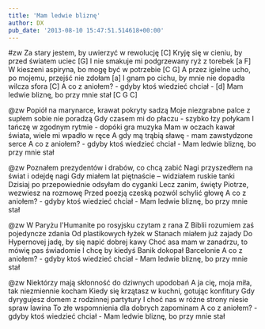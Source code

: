 ```yaml
---
title: 'Mam ledwie bliznę'
author: DX
pub_date: '2013-08-10 15:47:51.514618+00:00'
---
```


#zw
Za stary jestem, by uwierzyć w rewolucję [C]
Kryję się w cieniu, by przed światem uciec [G]
I nie smakuje mi podgrzewany ryż z torebek	 [a F]
W kieszeni aspiryna, bo mogę być w potrzebie [C G]
A przez igielne ucho, po mojemu, przejść nie zdołam [a]
I gnam po cichu, by mnie nie dopadła wilcza sfora [C]
A co z aniołem? - gdyby ktoś wiedzieć chciał - [d]
Mam ledwie bliznę, bo przy mnie stał [C G C]

@zw
Popiół na marynarce, krawat pokryty sadzą
Moje niezgrabne palce z supłem sobie nie poradzą
Gdy czasem mi do płaczu - szybko łzy połykam
I tańczę w zgodnym rytmie - dopóki gra muzyka
Mam w oczach kawał świata, wiele mi wpadło w ręce
A gdy mą trąbią sławę - mam zawstydzone serce
A co z aniołem? - gdyby ktoś wiedzieć chciał -
Mam ledwie bliznę, bo przy mnie stał

@zw
Poznałem prezydentów i drabów, co chcą zabić
Nagi przyszedłem na świat i odejdę nagi
Gdy miałem lat piętnaście – widziałem ruskie tanki
Dzisiaj po przepowiednie odsyłam do cyganki
Lecz zanim, święty Piotrze, wezwiesz na rozmowę
Przed poezją czeską pozwól schylić głowę
A co z aniołem? - gdyby ktoś wiedzieć chciał -
Mam ledwie bliznę, bo przy mnie stał

@zw
W Paryżu l'Humanite po rosyjsku czytam z rana
Z Biblii rozumiem zaś pojedyncze zdania
Od plastikowych łyżek w Stanach miałem już zajady
Do Hypernovej jadę, by się napić dobrej kawy
Choć asa mam w zanadrzu, to mówię pas świadomie
I chcę by kiedyś Banik dokopał Barcelonie
A co z aniołem? - gdyby ktoś wiedzieć chciał -
Mam ledwie bliznę, bo przy mnie stał

@zw
Niektórzy mają skłonność do dziwnych upodobań
A ja cię, moja miła, tak niezmiennie kocham
Kiedy się krzątasz w kuchni, gotując konfitury
Gdy dyrygujesz domem z rodzinnej partytury
I choć nas w różne strony niesie spraw lawina
To złe wspomnienia dla dobrych zapominam
A co z aniołem? - gdyby ktoś wiedzieć chciał -
Mam ledwie bliznę, bo przy mnie stał